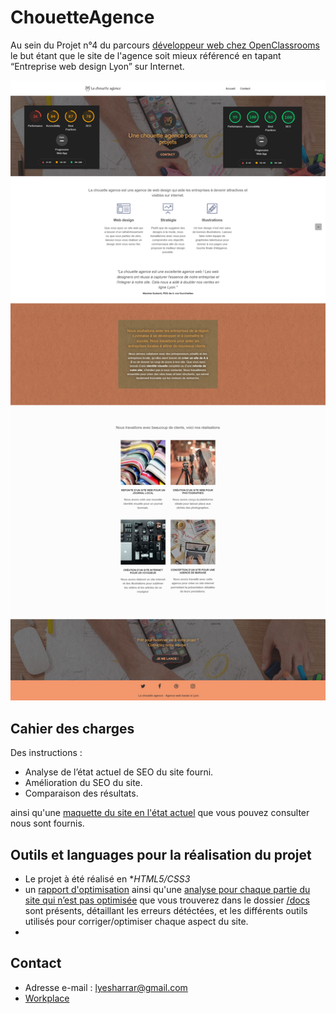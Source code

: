 # ChouetteAgence

Au sein du Projet n°4 du parcours [développeur web chez OpenClassrooms](https://openclassrooms.com/fr/paths/185-developpeur-web#path-tabs) le but étant que le site de l'agence soit mieux référencé en tapant “Entreprise web design Lyon” sur Internet.


![desktop reservia](/docs/screen.png)

## Cahier des charges

Des instructions :
- Analyse de l’état actuel de SEO du site fourni.
- Amélioration du SEO du site.
- Comparaison des résultats.

ainsi qu'une [maquette du site en l'état actuel](https://s3-eu-west-1.amazonaws.com/course.oc-static.com/projects/GEN_integrateur_web_P4/Starting+website.zip) que vous pouvez consulter nous sont fournis.

## Outils et languages pour la réalisation du projet

- Le projet à été réalisé en **HTML5/CSS3*
- un [rapport d'optimisation](https://github.com/LyesHarrar/ChouetteAgence/blob/main/docs/P4_03_rapport_optimisation.pdf) ainsi qu'une [analyse pour chaque partie du site qui n’est pas optimisée](https://github.com/LyesHarrar/ChouetteAgence/blob/main/docs/P4_01_analyse.xlsx) que vous trouverez dans le dossier [/docs](https://github.com/LyesHarrar/ChouetteAgence/tree/main/docs) sont présents, détaillant les erreurs détéctées, et les différents outils utilisés pour corriger/optimiser chaque aspect du site.
- 
## Contact

-  Adresse e-mail : lyesharrar@gmail.com
- [Workplace](https://openclassrooms.workplace.com/profile.php?id=100066988681465)
